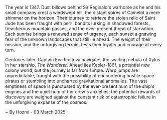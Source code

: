 
The year is 1347.  Dust billows behind Sir Reginald's warhorse as he and his small company crest a windswept hill, the distant spires of Camelot a mere shimmer on the horizon.  Their journey to retrieve the stolen relic of Saint Jude has been fraught with peril: bandits lurking in shadowed forests, treacherous mountain passes, and the ever-present threat of starvation.  Each sunrise brings a renewed sense of urgency, each sunset a gnawing fear of the unknown landscapes that still lie ahead.  The weight of their mission, and the unforgiving terrain, tests their loyalty and courage at every turn.

Centuries later, Captain Eva Rostova navigates the swirling nebula of Xylos in her starship, *The Wanderer*.  Ahead lies Kepler-186f, a potential new colony world, but the journey is far from simple.  Warp jumps are unpredictable, fraught with the possibility of encountering hostile space pirates or stumbling into uncharted gravitational anomalies.  The vast emptiness of space is punctuated by the ever-present hum of the ship's engines and the quiet hum of her crew's anxieties; the potential rewards of discovery are weighed against the constant risk of catastrophic failure in the unforgiving expanse of the cosmos.

~ By Hozmi - 03 March 2025
